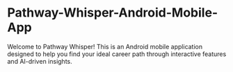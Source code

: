 # Pathway-Whisper-Android-Mobile-App
Welcome to Pathway Whisper! This is an Android mobile application designed to help you find your ideal career path through interactive features and AI-driven insights.
